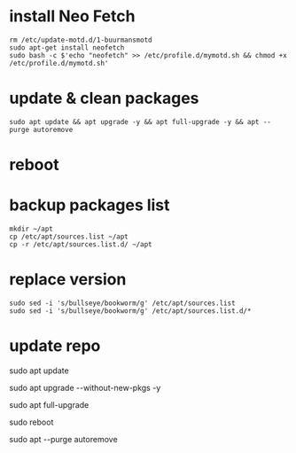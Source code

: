 # install Neo Fetch
```
rm /etc/update-motd.d/1-buurmansmotd
sudo apt-get install neofetch
sudo bash -c $'echo "neofetch" >> /etc/profile.d/mymotd.sh && chmod +x /etc/profile.d/mymotd.sh'
```
# update & clean packages
```
sudo apt update && apt upgrade -y && apt full-upgrade -y && apt --purge autoremove
```
# reboot

# backup packages list
```
mkdir ~/apt
cp /etc/apt/sources.list ~/apt
cp -r /etc/apt/sources.list.d/ ~/apt
```
# replace version
```
sudo sed -i 's/bullseye/bookworm/g' /etc/apt/sources.list
sudo sed -i 's/bullseye/bookworm/g' /etc/apt/sources.list.d/*
```
# update repo
sudo apt update

sudo apt upgrade --without-new-pkgs -y

sudo apt full-upgrade

sudo reboot

sudo apt --purge autoremove
